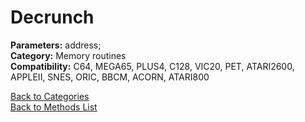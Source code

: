 # Decrunch

**Parameters:** address;  
**Category:** Memory routines  
**Compatibility:** C64, MEGA65, PLUS4, C128, VIC20, PET, ATARI2600, APPLEII, SNES, ORIC, BBCM, ACORN, ATARI800  


[Back to Categories](../categories/memory_routines.md)  
[Back to Methods List](../../SUMMARY.md)
